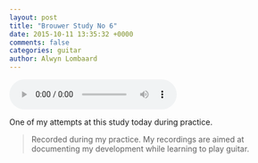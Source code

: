 ```yaml
---
layout: post
title: "Brouwer Study No 6"
date: 2015-10-11 13:35:32 +0000
comments: false
categories: guitar
author: Alwyn Lombaard
---
```

<audio controls>
  <source src="/music/Brouwer_Study_No_6_20151010_132529.mp3" type="audio/mpeg">
</audio>

One of my attempts at this study today during practice.

>Recorded during my practice. My recordings are aimed at documenting my development while learning to play guitar. 
